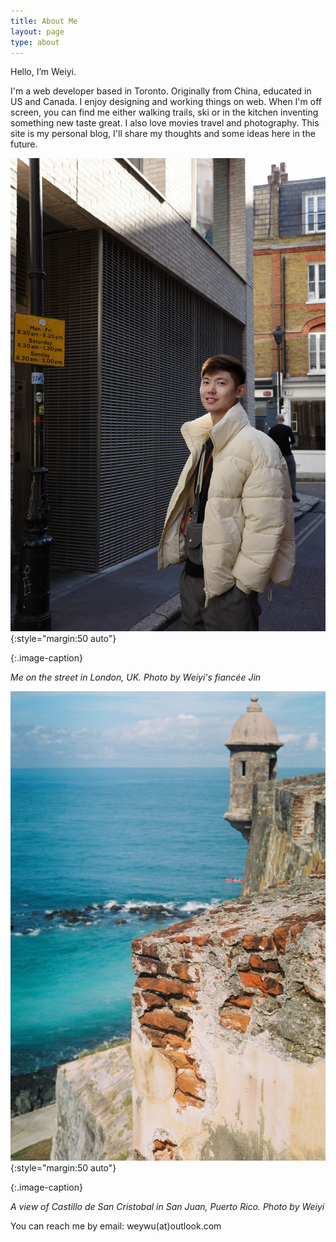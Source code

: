 ```yaml
---
title: About Me
layout: page
type: about
---
```


Hello, I’m Weiyi. 

I'm a web developer based in Toronto. Originally from China, educated in US and Canada. I enjoy designing and working things on web. When I'm off screen, you can find me either walking trails, ski or in the kitchen inventing something new taste great. I also love movies travel and photography. This site is my personal blog, I'll share my thoughts and some ideas here in the future.  

![photo by weiyi](../assets/images/me-portrait.jpeg){:style="margin:50 auto"}

{:.image-caption}

*Me on the street in London, UK. Photo by Weiyi's fiancée Jin*


![photo by weiyi](../assets/images/sanjuan.jpeg){:style="margin:50 auto"}

{:.image-caption}

*A view of Castillo de San Cristobal in San Juan, Puerto Rico. Photo by Weiyi*


You can reach me by email: weywu(at)outlook.com 
